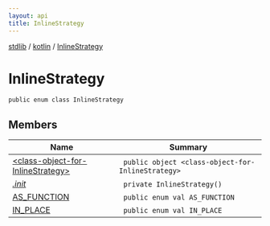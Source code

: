 ```yaml
---
layout: api
title: InlineStrategy
---
```

[stdlib](../../index.html) / [kotlin](../index.html) / [InlineStrategy](index.html)

# InlineStrategy

```
public enum class InlineStrategy
```
## Members
| Name | Summary |
|------|---------|
|[&lt;class-object-for-InlineStrategy&gt;](_class-object-for-InlineStrategy_/index.html)|&nbsp;&nbsp;`public object <class-object-for-InlineStrategy>`<br>|
|[*.init*](_init_.html)|&nbsp;&nbsp;`private InlineStrategy()`<br>|
|[AS_FUNCTION](AS_FUNCTION/index.html)|&nbsp;&nbsp;`public enum val AS_FUNCTION`<br>|
|[IN_PLACE](IN_PLACE/index.html)|&nbsp;&nbsp;`public enum val IN_PLACE`<br>|
